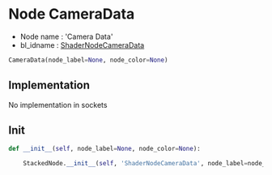 # Node CameraData

- Node name : 'Camera Data'
- bl_idname : [ShaderNodeCameraData](https://docs.blender.org/api/current/bpy.types.{bl_idname}.html)


``` python
CameraData(node_label=None, node_color=None)
```
## Implementation

No implementation in sockets

## Init

``` python
def __init__(self, node_label=None, node_color=None):

    StackedNode.__init__(self, 'ShaderNodeCameraData', node_label=node_label, node_color=node_color)
```
